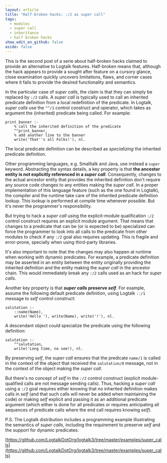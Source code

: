```yaml
---
layout: article
title: "Half-broken hacks: :/2 as super call"
tags:
  - modules
  - super call
  - inheritance
  - half broken hacks
show_edit_on_github: false
aside: false
---
```


This is the second post of a serie about half-broken hacks claimed to provide an alternative to Logtalk features. Half-broken means that, although the hack appears to provide a sought after feature on a cursory glance, close examination quickly uncovers limitations, flaws, and corner cases where it fails to provide the desired functionality and semantics.

In the particular case of *super calls*, the claim is that they can simply be replaced by `:/2` calls. A *super call* is typically used to call an inherited predicate definition from a local redefinition of the predicate. In Logtalk, *super calls* use the `^^/1` control construct and operator, which takes as argument the (inherited) predicate being called. For example:

```logtalk
print_banner :-
    % call the inherited definition of the predicate
    ^^print_banner,
    % add another line to the banner
    write('That''s all Folks!'), nl.
```

The local predicate definition can be described as *specializing* the inherited predicate definition.

Other programming languages, e.g. Smalltalk and Java, use instead a `super` keyword. Abstracting the syntax details, a key property is that **the ancestor entity is not explicitly referenced in a *super call***. Consequently, changes to the actual ancestor entity that provides the inherited definition don't require any source code changes to any entities making the *super call*. In a proper implementation of this language feature (such as the one found in Logtalk), the compiler and the runtime take care of the inherited predicate definition lookup. This lookup is performed at compile time whenever possible. But it's never the programmer's responsibility.

But trying to hack a *super call* using the explicit-module qualification `:/2` control construct requires an explicit module argument. That means that changes to a predicate that can be (or is expected to be) specialized can force the programmer to look into all calls to the predicate from other modules to check if any `:/2` goal also requires updating. This is fragile and error-prone, specially when using third-party libraries.

It's also important to note that the changes may also happen at runtime when working with dynamic predicates. For example, a predicate definition may be asserted in an entity between the entity originally providing the inherited definition and the entity making the *super call* in the ancestor chain. This would immediately break any `:/2` calls used as an hack for *super calls*.

Another key property is that ***super calls* preserve *self***. For example, assume the following default predicate definition, using Logtalk `::/1` message to *self* control construct:

```logtalk
salutation :-
    ::name(Name),
    write('Hello '), write(Name), write('!'), nl.
```

A descendant object could specialize the predicate using the following definition:

```logtalk
salutation :-
    ^^salutation,
    write('Long time, no see!), nl.
```

By preserving *self*, the *super call* ensures that the predicate `name/1` is called in the context of the object that received the `salutation/0` message, not in the context of the object making the *super call*.

But there's no concept of *self* in the `:/2` control construct (explicit module-qualified calls are not message sending calls). Thus, hacking a *super call* using a `:/2` goal requires either knowing that no inherited definition makes calls in *self* (and that such calls will never be added when maintaining the code) or making *self* explicit and passing it as an additional predicate argument (which either is done for all predicates or requires anticipating all sequences of predicate calls where the end call requires knowing *self*).

P.S. The Logtalk distribution includes a programming example illustrating the semantics of *super calls*, including the requirement to preserve *self* and the support for dynamic predicates:

[https://github.com/LogtalkDotOrg/logtalk3/tree/master/examples/super_calls](https://github.com/LogtalkDotOrg/logtalk3/tree/master/examples/super_calls)

